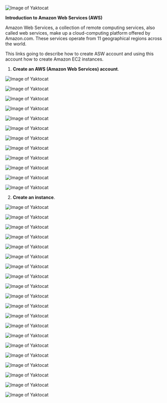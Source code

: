 
 ![Image of Yaktocat](http://i58.tinypic.com/14bizr4.jpg)

**Introduction to Amazon Web Services (AWS)**

  Amazon Web Services, a collection of remote computing services, also called web services, make up a cloud-computing
platform offered by Amazon.com. These services operate from 11 geographical regions across the world.

  This links going to describe how to create ASW account and using this account how to create Amazon EC2 instances. 
  
 1. **Create an AWS (Amazon Web Services) account**.
  
  ![Image of Yaktocat](http://i62.tinypic.com/20qcq5i.jpg)
  
  ![Image of Yaktocat](http://i61.tinypic.com/bgtfkx.jpg)
  
  ![Image of Yaktocat](http://i61.tinypic.com/fjfdba.jpg)
  
  ![Image of Yaktocat](http://i59.tinypic.com/ixw6tj.jpg)
  
  ![Image of Yaktocat](http://i60.tinypic.com/2rqn9yq.jpg)

  ![Image of Yaktocat](http://i59.tinypic.com/168gdpz.jpg)
  
  ![Image of Yaktocat](http://i58.tinypic.com/2aeqb02.jpg)
  
  ![Image of Yaktocat](http://i60.tinypic.com/157gapg.jpg)
  
  ![Image of Yaktocat](http://i59.tinypic.com/2hs66a1.jpg)
  
  ![Image of Yaktocat](http://i60.tinypic.com/t9z2x3.jpg)
  
  ![Image of Yaktocat](http://i58.tinypic.com/303bb7p.jpg)
  
  ![Image of Yaktocat](http://i58.tinypic.com/4t4m7o.jpg)
  
  2. **Create an instance**.
  
  ![Image of Yaktocat](http://i57.tinypic.com/11iicfm.jpg)
  
  ![Image of Yaktocat](http://i59.tinypic.com/208juj9.jpg)
  
  ![Image of Yaktocat](http://i61.tinypic.com/2uiar0z.jpg)
  
  ![Image of Yaktocat](http://i61.tinypic.com/2r46cef.jpg)
  
  ![Image of Yaktocat](http://i59.tinypic.com/143gvid.jpg)
  
  ![Image of Yaktocat](http://i59.tinypic.com/2cxvry0.jpg)
  
  ![Image of Yaktocat](http://i59.tinypic.com/k82fp.jpg)
  
  ![Image of Yaktocat](http://i62.tinypic.com/2my0nde.jpg)
  
  ![Image of Yaktocat](http://i58.tinypic.com/v5vak8.jpg)
  
  ![Image of Yaktocat](http://i62.tinypic.com/k15q45.jpg)
  
  ![Image of Yaktocat](http://i62.tinypic.com/24cb7eb.jpg)
  
  ![Image of Yaktocat](http://i58.tinypic.com/2qlsig3.jpg)
  
  ![Image of Yaktocat](http://i57.tinypic.com/10oqv5c.jpg)
  
  ![Image of Yaktocat](http://i59.tinypic.com/axd8pg.jpg)
  
  ![Image of Yaktocat](http://i61.tinypic.com/augrxi.jpg)

  ![Image of Yaktocat](http://i57.tinypic.com/snkrqs.jpg)
  
  ![Image of Yaktocat](http://i57.tinypic.com/25zo76a.jpg)
  
  ![Image of Yaktocat](http://i62.tinypic.com/2lmujog.jpg)
  
  ![Image of Yaktocat](http://i58.tinypic.com/2dl5f6e.jpg)
  
  ![Image of Yaktocat](http://i61.tinypic.com/2cdhhqo.jpg)
  
  
